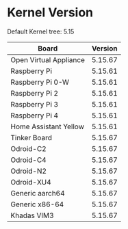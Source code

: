 
# Kernel Version

Default Kernel tree: 5.15

| Board | Version |
|-------|---------|
| Open Virtual Appliance | 5.15.67 |
| Raspberry Pi | 5.15.61 |
| Raspberry Pi 0-W | 5.15.61 |
| Raspberry Pi 2 | 5.15.61 |
| Raspberry Pi 3 | 5.15.61 |
| Raspberry Pi 4 | 5.15.61 |
| Home Assistant Yellow | 5.15.61 |
| Tinker Board | 5.15.67 |
| Odroid-C2 | 5.15.67 |
| Odroid-C4 | 5.15.67 |
| Odroid-N2 | 5.15.67 |
| Odroid-XU4 | 5.15.67 |
| Generic aarch64 | 5.15.67 |
| Generic x86-64 | 5.15.67 |
| Khadas VIM3 | 5.15.67 |
